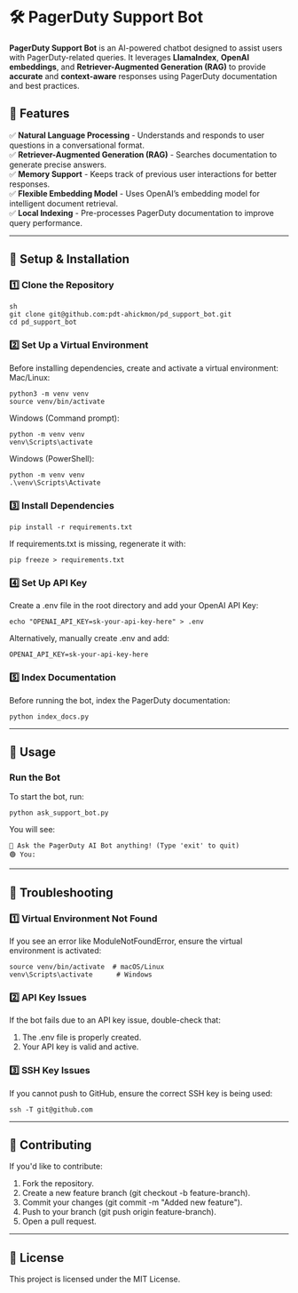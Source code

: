# 🛠️ PagerDuty Support Bot

**PagerDuty Support Bot** is an AI-powered chatbot designed to assist users with PagerDuty-related queries. It leverages **LlamaIndex**, **OpenAI embeddings**, and **Retriever-Augmented Generation (RAG)** to provide **accurate** and **context-aware** responses using PagerDuty documentation and best practices.

## 📌 Features

✅ **Natural Language Processing** - Understands and responds to user questions in a conversational format.  
✅ **Retriever-Augmented Generation (RAG)** - Searches documentation to generate precise answers.  
✅ **Memory Support** - Keeps track of previous user interactions for better responses.  
✅ **Flexible Embedding Model** - Uses OpenAI’s embedding model for intelligent document retrieval.  
✅ **Local Indexing** - Pre-processes PagerDuty documentation to improve query performance.  

---

## 📖 Setup & Installation

### 1️⃣ Clone the Repository
```
sh
git clone git@github.com:pdt-ahickmon/pd_support_bot.git
cd pd_support_bot
```

### 2️⃣ Set Up a Virtual Environment
Before installing dependencies, create and activate a virtual environment:
Mac/Linux:
```
python3 -m venv venv
source venv/bin/activate
```

Windows (Command prompt):
```
python -m venv venv
venv\Scripts\activate
```

Windows (PowerShell):
```
python -m venv venv
.\venv\Scripts\Activate
```

### 3️⃣ Install Dependencies
`pip install -r requirements.txt`

If requirements.txt is missing, regenerate it with:
```
pip freeze > requirements.txt
```

### 4️⃣ Set Up API Key
Create a .env file in the root directory and add your OpenAI API Key:
```
echo "OPENAI_API_KEY=sk-your-api-key-here" > .env
```

Alternatively, manually create .env and add:
```
OPENAI_API_KEY=sk-your-api-key-here
```

### 5️⃣ Index Documentation
Before running the bot, index the PagerDuty documentation:
```
python index_docs.py
```

---

## 🎯 Usage

### Run the Bot
To start the bot, run:
```
python ask_support_bot.py
```

You will see:
```
🚀 Ask the PagerDuty AI Bot anything! (Type 'exit' to quit)
🟢 You:
```

---

## 🛑 Troubleshooting

### 1️⃣ Virtual Environment Not Found
If you see an error like ModuleNotFoundError, ensure the virtual environment is activated:
```
source venv/bin/activate  # macOS/Linux
venv\Scripts\activate      # Windows
```

### 2️⃣ API Key Issues
If the bot fails due to an API key issue, double-check that:

1. The .env file is properly created.
2. Your API key is valid and active.

### 3️⃣ SSH Key Issues
If you cannot push to GitHub, ensure the correct SSH key is being used:
```
ssh -T git@github.com
```

---

## 🔧 Contributing

If you'd like to contribute:

1. Fork the repository.
2. Create a new feature branch (git checkout -b feature-branch).
3. Commit your changes (git commit -m "Added new feature").
4. Push to your branch (git push origin feature-branch).
5. Open a pull request.

---

## 📜 License

This project is licensed under the MIT License.
